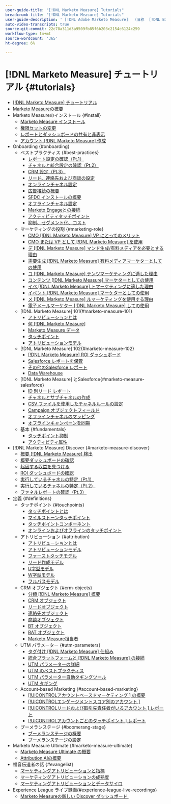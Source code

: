 ```yaml
---
user-guide-title: "[!DNL Marketo Measure] Tutorials"
breadcrumb-title: "[!DNL Marketo Measure] Tutorials"
user-guide-description: ' [!DNL Adobe Marketo Measure]  （旧称  [!DNL Bizible]）を最大限に活用する方法を説明します。 インストール、オンボーディング、基本および定義に関するチュートリアルをご覧ください。'
auto-video-transcripts: true
source-git-commit: 22c78a311d3a9509fb85f6b203c2154c6124c259
workflow-type: tm+mt
source-wordcount: '365'
ht-degree: 6%

---
```



# [!DNL Marketo Measure] チュートリアル {#tutorials}

+ [[!DNL Marketo Measure] チュートリアル](overview.md)
+ [Marketo Measureの概要](/help/marketo-measure-overview.md)
+ Marketo Measureのインストール {#install}
   + [Marketo Measure インストール](/help/installing/install-production.md)
   + [権限セットの変更](/help/installing/modify-permission-sets-production.md)
   + [レポートとダッシュボードの共有と非表示](/help/installing/sharing-reports-production.md)
   + [アカウント  [!DNL Marketo Measure]  作成](/help/installing/creating-marketo-measure-account-production.md)
+ Onboarding {#onboarding}
   + ベストプラクティス {#best-practices}
      + [レポート設定の確認（Pt.1）](/help/onboarding/fundamentals/review-reporting-setting-pt1.md)
      + [チャネルと統合設定の確認（Pt.2）](/help/onboarding/fundamentals/channel-integration-settings.md)
      + [CRM 設定（Pt.3）](/help/onboarding/fundamentals/crm-settings.md)
      + [リード、連絡先および商談の設定](/help/onboarding/fundamentals/leads-contacts-opps-settings.md)
      + [オンラインチャネル設定](/help/onboarding/fundamentals/online-channel-setup.md)
      + [広告接続の概要](/help/onboarding/fundamentals/ads-connection-overview.md)
      + [SFDC インストールの概要](/help/onboarding/fundamentals/sfdc-installation-overview.md)
      + [オフラインチャネル設定](/help/onboarding/fundamentals/offline-channel-setup.md)
      + [Marketo Engageとの接続](/help/onboarding/fundamentals/connection-with-marketo-engage.md)
      + [アクティビティタッチポイント](/help/onboarding/fundamentals/activity-touchpoints.md)
      + [抑制、セグメント化、コスト](/help/onboarding/fundamentals/suppression-segmentation-cost.md)
   + マーケティングの役割 {#marketing-role}
      + [CMO [!DNL Marketo Measure] VP にとってのメリット](/help/onboarding/marketing-role/cmo-and-vp-why.md)
      + [CMO または VP として  [!DNL Marketo Measure]  を使用](/help/onboarding/marketing-role/cmo-and-vp-using.md)
      + [デ  [!DNL Marketo Measure]  マンド生成/有料メディアを必要とする理由](/help/onboarding/marketing-role/demand-gen-why.md)
      + [需要生成  [!DNL Marketo Measure]  有料メディアマーケターとしての使用](/help/onboarding/marketing-role/demand-gen-using.md)
      + [コ  [!DNL Marketo Measure]  テンツマーケティングに適した理由](/help/onboarding/marketing-role/content-marketing-why.md)
      + [コンテンツ  [!DNL Marketo Measure]  マーケターとしての使用](/help/onboarding/marketing-role/content-marketing-using.md)
      + [イベ  [!DNL Marketo Measure]  トマーケティングに適した理由](/help/onboarding/marketing-role/events-marketing-why.md)
      + [イベント  [!DNL Marketo Measure]  マーケターとしての使用](/help/onboarding/marketing-role/events-marketing-using.md)
      + [メ  [!DNL Marketo Measure]  ルマーケティングを使用する理由](/help/onboarding/marketing-role/email-marketing-why.md)
      + [電子メールマーケター  [!DNL Marketo Measure]  しての使用](/help/onboarding/marketing-role/email-marketing-using.md)
   + [!DNL Marketo Measure] 101{#marketo-measure-101}
      + [アトリビューションとは](/help/onboarding/marketo-measure-101/what-is-attribution.md)
      + [何  [!DNL Marketo Measure]](/help/onboarding/marketo-measure-101/what-is-marketo-measure.md)
      + [Marketo Measure データ](/help/onboarding/marketo-measure-101/marketo-measure-data.md)
      + [タッチポイント](/help/onboarding/marketo-measure-101/touchpoints.md)
      + [アトリビューションモデル](/help/onboarding/marketo-measure-101/attribution-models.md)
   + [!DNL Marketo Measure] 102{#marketo-measure-102}
      + [&#x200B; [!DNL Marketo Measure] ROI ダッシュボード](/help/onboarding/marketo-measure-102/roi-dashboards.md)
      + [Salesforce レポートを保管](/help/onboarding/marketo-measure-102/stock-salesforce-reports.md)
      + [その他のSalesforce レポート](/help/onboarding/marketo-measure-102/addtional-salesforce-reports.md)
      + [Data Warehouse](/help/onboarding/marketo-measure-102/data-warehouse.md)
   + [!DNL Marketo Measure] とSalesforce{#marketo-measure-salesforce}
      + [ID 別リード レポート](/help/onboarding/marketo-measure-salesforce/leads-by-id-report.md)
      + [チャネルとサブチャネルの作成](/help/onboarding/marketo-measure-salesforce/creating-channels-subchannels.md)
      + [CSV ファイルを使用したチャネルルールの設定](/help/onboarding/marketo-measure-salesforce/channel-rules-csv.md)
      + [Campaign オブジェクトフィールド](/help/onboarding/marketo-measure-salesforce/campaign-object-fields.md)
      + [オフラインチャネルのマッピング](/help/onboarding/marketo-measure-salesforce/mapping-offline-channels.md)
      + [オフラインキャンペーンを同期](/help/onboarding/marketo-measure-salesforce/syncing-offline-campaigns.md)
   + 基本 {#fundamentals}
      + [タッチポイント抑制](/help/onboarding/marketo-measure-salesforce/touchpoint-suppression.md)
      + [アクティビティ属性](/help/onboarding/fundamentals/activities-attribution.md)
+ [!DNL Marketo Measure] Discover {#marketo-measure-discover}
   + [概要  [!DNL Marketo Measure]  検出](/help/marketo-measure-discover/introduction-to-marketo-measure-discover.md)
   + [概要ダッシュボードの確認](/help/marketo-measure-discover/2023-discover-overview-dashboard.md)
   + [起因する収益を見つける](/help/marketo-measure-discover/2023-discover-attributed-revenue.md)
   + [ROI ダッシュボードの確認](/help/marketo-measure-discover/2023-discover-roi-dashboard.md)
   + [実行しているチャネルの特定（Pt.1）](/help/marketo-measure-discover/top-of-funnel-reporting.md)
   + [実行しているチャネルの特定（Pt.2）](/help/marketo-measure-discover/determine-which-channel-is-performing.md)
   + [ファネルレポートの確認（Pt.3）](/help/marketo-measure-discover/build-a-full-funnel-report-pt3.md)
+ 定義 {#definitions}
   + タッチポイント {#touchpoints}
      + [タッチポイントとは](/help/definitions/touchpoints/what-is-a-touchpoint.md)
      + [マイルストーンタッチポイント](/help/definitions/touchpoints/milestone-touchpoints.md)
      + [タッチポイントコンポーネント](/help/definitions/touchpoints/touchpoint-components.md)
      + [オンラインおよびオフラインのタッチポイント](/help/definitions/touchpoints/online-offline-touchpoints.md)
   + アトリビューション {#attribution}
      + [アトリビューションとは](/help/definitions/attribution/what-is-attribution.md)
      + [アトリビューションモデル](/help/definitions/attribution/attribution-models.md)
      + [ファーストタッチモデル](/help/definitions/attribution/first-touch-model.md)
      + [リード作成モデル](/help/definitions/attribution/lead-creation-model.md)
      + [U字型モデル](/help/definitions/attribution/u-shaped-model.md)
      + [W字型モデル](/help/definitions/attribution/w-shaped-model.md)
      + [フルパスモデル](/help/definitions/attribution/full-path-model.md)
   + CRM オブジェクト {#crm-objects}
      + [分類  [!DNL Marketo Measure]  概要](/help/definitions/crm-objects/taxonomy-overview.md)
      + [CRM オブジェクト](/help/definitions/crm-objects/crm-objects.md)
      + [リードオブジェクト](/help/definitions/crm-objects/lead-object.md)
      + [連絡先オブジェクト](/help/definitions/crm-objects/contact-object.md)
      + [商談オブジェクト](/help/definitions/crm-objects/opportunity-object.md)
      + [BT オブジェクト](/help/definitions/crm-objects/bt-object.md)
      + [BAT オブジェクト](/help/definitions/crm-objects/bat-object.md)
      + [Marketo Measure担当者](/help/definitions/crm-objects/marketo-measure-person.md)
   + UTM パラメーター {#utm-parameters}
      + [タグ付け  [!DNL Marketo Measure]  仕組み](/help/definitions/utm-parameters/how-marketo-measure-tagging-works.md)
      + [統合プラットフォームと  [!DNL Marketo Measure] の接続](/help/definitions/utm-parameters/connecting-integrated-platforms-with-marketo-measure.md)
      + [UTM パラメーターの詳細](/help/definitions/utm-parameters/anatomy-of-a-utm-parameter.md)
      + [UTM のベストプラクティス](/help/definitions/utm-parameters/utm-best-practices.md)
      + [UTM パラメーター自動タギングツール](/help/definitions/utm-parameters/utm-parameter-auto-tagging-tools.md)
      + [UTM タギング](/help/definitions/utm-parameters/utm-tagging.md)
   + Account-based Marketing {#account-based-marketing}
      + [[!UICONTROL &#x200B; アカウントベースドマーケティング &#x200B;] の概要](/help/definitions/account-based-marketing/abm-overview.md)
      + [[!UICONTROL &#x200B; エンゲージメントスコア別のアカウント &#x200B;]](/help/definitions/account-based-marketing/accounts-by-engagement-score.md)
      + [[!UICONTROL &#x200B; リードおよび取引先責任者がいるアカウント &#x200B;] レポート](/help/definitions/account-based-marketing/accounts-with-leads-and-contacts.md)
      + [[!UICONTROL &#x200B; アカウントごとのタッチポイント &#x200B;] レポート](/help/definitions/account-based-marketing/touchpoints-per-account-report.md)
   + ブーメランステージ {#boomerang-stage}
      + [ブーメランステージの概要](/help/definitions/boomerang-stage/introduction-to-boomerang-stages.md)
      + [ブーメランステージの設定](/help/definitions/boomerang-stage/setting-up-boomerang-stages.md)
+ Marketo Measure Ultimate {#marketo-measure-ultimate}
   + [Marketo Measure Ultimate の概要](/help/marketo-measure-ultimate/overview.md)
   + [Attribution AIの概要](/help/marketo-measure-ultimate/attribution-ai-overview.md)
+ 福音伝道者の話 {#evangelist}
   + [マーケティングアトリビューションと指標](/help/evangelist-talks/attribution-and-metrics.md)
   + [マーケティングアトリビューションの成熟度](/help/evangelist-talks/marketing-attribution-maturity.md)
   + [マーケティングアトリビューションとデータサイロ](/help/evangelist-talks/marketing-attribution-and-data-silos.md)
+ Experience League ライブ録画{#experience-league-live-recordings}
   + [Marketo Measureの新しい Discover ダッシュボード &#x200B;](https://experienceleague.adobe.com/ja/docs/events/experience-league-live-recordings/episodes/exl-live-episode-04-18-24)

